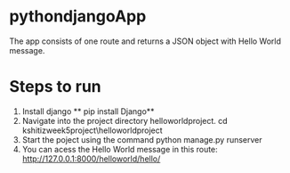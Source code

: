 # pythondjangoApp
The app consists of one route and returns a JSON object with Hello World message. 

# Steps to run
1. Install django
  ** pip install Django**
2. Navigate into the project directory helloworldproject.
   cd kshitizweek5project\helloworldproject
3. Start the poject using the command
   python manage.py runserver
4. You can acess the Hello World message in this route:
   http://127.0.0.1:8000/helloworld/hello/

